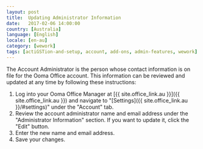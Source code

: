 ```yaml
---
layout: post
title:  Updating Administrator Information
date:   2017-02-06 14:00:00
country: [Australia]
language: [English]
locale: [en-au]
category: [wework]
tags: [actiGSTion-and-setup, account, add-ons, admin-features, wework]
---
```


The Account Administrator is the person whose contact information is on file for the Ooma Office account. This information can be reviewed and updated at any time by following these instructions:

1. Log into your Ooma Office Manager at [{{ site.office_link.au }}]({{ site.office_link.au }}) and navigate to "[Settings]({{ site.office_link.au }}/#settings)" under the "Account" tab.
2. Review the account administrator name and email address under the "Administrator Information" section. If you want to update it, click the "Edit" button.
3. Enter the new name and email address.
4. Save your changes.